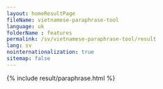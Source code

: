 ```yaml
---
layout: homeResultPage
fileName: vietnamese-paraphrase-tool
language: uk
folderName : features
permalink: /sv/vietnamese-paraphrase-tool/result
lang: sv
nointernationalization: true
sitemap: false
---
```

{% include result/paraphrase.html %}

<script src="/js/result/paraprashing.js" data-foldername="{{page.folderName}}" data-lang="{{page.lang}}"></script>